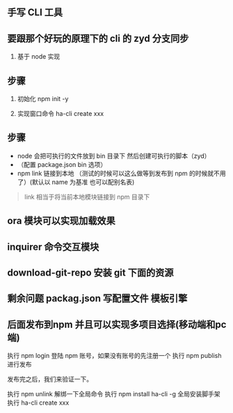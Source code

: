 ## 手写 CLI 工具

## 要跟那个好玩的原理下的 cli 的 zyd 分支同步

1. 基于 node 实现

## 步骤

1. 初始化 npm init -y

2. 实现窗口命令 ha-cli create xxx

## 步骤

- node 会把可执行的文件放到 bin 目录下 然后创建可执行的脚本（zyd）
- （配置 package.json bin 选项）
- npm link 链接到本地 （测试的时候可以这么做等到发布到 npm 的时候就不用了）(默认以 name 为基准 也可以配别名表)

> link 相当于将当前本地模块链接到 npm 目录下

## ora 模块可以实现加载效果

## inquirer 命令交互模块

## download-git-repo 安装 git 下面的资源

## 剩余问题 packag.json 写配置文件 模板引擎


## 后面发布到npm 并且可以实现多项目选择(移动端和pc端)

执行 npm login 登陆 npm 账号，如果没有账号的先注册一个
执行 npm publish 进行发布

发布完之后，我们来验证一下。

执行 npm unlink 解绑一下全局命令
执行 npm install ha-cli -g 全局安装脚手架
执行 ha-cli create xxx